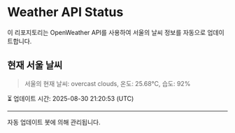 
# Weather API Status

이 리포지토리는 OpenWeather API를 사용하여 서울의 날씨 정보를 자동으로 업데이트합니다.

## 현재 서울 날씨
> 서울의 현재 날씨: overcast clouds, 온도: 25.68°C, 습도: 92%

⏳ 업데이트 시간: 2025-08-30 21:20:53 (UTC)

---
자동 업데이트 봇에 의해 관리됩니다.
